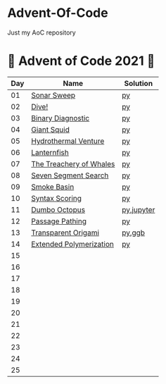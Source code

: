 # Advent-Of-Code
Just my AoC repository
# :christmas_tree: Advent of Code 2021 :christmas_tree:

|Day|Name|Solution|
|---|---|---|
|01|[Sonar Sweep](https://adventofcode.com/2021/day/1)|[py](day1.py)|
|02|[Dive!](https://adventofcode.com/2021/day/2)|[py](day2.p)|
|03|[Binary Diagnostic](https://adventofcode.com/2021/day/3)|[py](day3.py)|
|04|[Giant Squid](https://adventofcode.com/2021/day/4)|[py](day4.py)|
|05|[Hydrothermal Venture](https://adventofcode.com/2021/day/5)|[py](day5.py)|
|06|[Lanternfish](https://adventofcode.com/2021/day/6)|[py](day6.py)|
|07|[The Treachery of Whales](https://adventofcode.com/2021/day/7)|[py](day7.py)|
|08|[Seven Segment Search](https://adventofcode.com/2021/day/8)|[py](day8.py)|
|09|[Smoke Basin](https://adventofcode.com/2021/day/9)|[py](day9.py)|
|10|[Syntax Scoring](https://adventofcode.com/2021/day/10)|[py](day10.py)|
|11|[Dumbo Octopus](https://adventofcode.com/2021/day/11)|[py](day11.py),[jupyter](day11.ipynb)|
|12|[Passage Pathing](https://adventofcode.com/2021/day/12)|[py](day12.py)|
|13|[Transparent Origami](https://adventofcode.com/2021/day/13)|[py](day13.py),[ggb](day13.ggb)|
|14|[Extended Polymerization](https://adventofcode.com/2021/day/14)|[py](day14.py)|
|15|||
|16|||
|17|||
|18|||
|19|||
|20|||
|21|||
|22|||
|23|||
|24|||
|25|||

